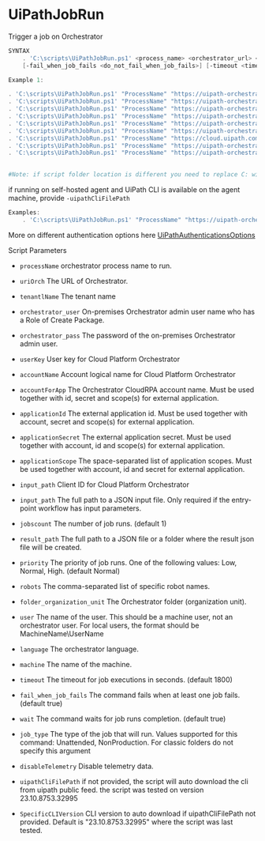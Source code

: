 
# UiPathJobRun
Trigger a job on Orchestrator
```PowerShell
SYNTAX
    . 'C:\scripts\UiPathJobRun.ps1' <process_name> <orchestrator_url> <orchestrator_tenant> [-input_path <input_path>] [-jobscount <jobscount>] [-result_path <result_path>] [-priority <priority>] [-robots <robots>] 
    [-fail_when_job_fails <do_not_fail_when_job_fails>] [-timeout <timeout>] [-wait <do_not_wait>] [-orchestrator_user <orchestrator_user> -orchestrator_pass <orchestrator_pass>] [-userKey <auth_token> -accountName <account_name>] [-accountForApp <account_for_app> -applicationId <application_id> -applicationSecret <application_secret> -applicationScope <applicationScope>] [-folder_organization_unit <folder_organization_unit>] [-language <language>] [-user <robotUser>] [-machine <robotMachine>] [-job_type <Unattended, NonProduction>] [-uipathCliFilePath <uipcli_path>]

Example 1:

. 'C:\scripts\UiPathJobRun.ps1' "ProcessName" "https://uipath-orchestrator.myorg.com" default -orchestrator_user admin -orchestrator_pass 123456
. 'C:\scripts\UiPathJobRun.ps1' "ProcessName" "https://uipath-orchestrator.myorg.com" default -orchestrator_user admin -orchestrator_pass 123456 -orchestrator_pass -priority Low
. 'C:\scripts\UiPathJobRun.ps1' "ProcessName" "https://uipath-orchestrator.myorg.com" default -orchestrator_user admin -orchestrator_pass 123456 -orchestrator_pass -priority Normal -folder_organization_unit MyFolder
. 'C:\scripts\UiPathJobRun.ps1' "ProcessName" "https://uipath-orchestrator.myorg.com" default -orchestrator_user admin -orchestrator_pass 123456 -orchestrator_pass -priority High -folder_organization_unit MyFolder
. 'C:\scripts\UiPathJobRun.ps1' "ProcessName" "https://uipath-orchestrator.myorg.com" default -userKey a7da29a2c93a717110a82 -accountName myAccount -fail_when_job_fails false -timeout 0
. 'C:\scripts\UiPathJobRun.ps1' "ProcessName" "https://uipath-orchestrator.myorg.com" default -userKey a7da29a2c93a717110a82 -accountName myAccount -orchestrator_pass -priority High -jobscount 3 -wait false -machine ROBOTMACHINE
. 'C:\scripts\UiPathJobRun.ps1' "ProcessName" "https://cloud.uipath.com/" default -userKey a7da29a2c93a717110a82 -accountName myAccount -orchestrator_pass -priority Low -robots robotName -result_path C:\Temp
. 'C:\scripts\UiPathJobRun.ps1' "ProcessName" "https://uipath-orchestrator.myorg.com" default -userKey a7da29a2c93a717110a82 -accountName myAccount -robots robotName -result_path C:\Temp\status.json
. 'C:\scripts\UiPathJobRun.ps1' "ProcessName" "https://uipath-orchestrator.myorg.com" default -accountForApp accountForExternalApp -applicationId myExternalAppId -applicationSecret myExternalAppSecret -applicationScope "OR.Folders.Read OR.Settings.Read" -robots robotName -result_path C:\Temp\status.json
 

#Note: if script folder location is different you need to replace C: with directory folder (e.g. '[FOLDER_VARIABLE]\scripts\UiPathPack.ps1')
```
if running on self-hosted agent and UiPath CLI is available on the agent machine, provide `-uipathCliFilePath` 
```PowerShell
Examples:
    . 'C:\scripts\UiPathJobRun.ps1' "ProcessName" "https://uipath-orchestrator.myorg.com" default -orchestrator_user admin -orchestrator_pass 123456 -uipathCliFilePath "C:\uipathcli\uipcli.exe"
```

More on different authentication options here [UiPathAuthenticationsOptions](UiPathAuthenticationsOptions.md)

Script Parameters
-  `processName` 
    orchestrator process name to run.

-  `uriOrch` 
    The URL of Orchestrator.

-  `tenantlName` 
    The tenant name

-  `orchestrator_user`
    On-premises Orchestrator admin user name who has a Role of Create Package.

-  `orchestrator_pass`
    The password of the on-premises Orchestrator admin user.

-  `userKey`
    User key for Cloud Platform Orchestrator

-  `accountName`
    Account logical name for Cloud Platform Orchestrator

-  `accountForApp` 
    The Orchestrator CloudRPA account name. Must be used together with id, secret and scope(s) for external application.

-  `applicationId` 
    The external application id. Must be used together with account, secret and scope(s) for external application.

-  `applicationSecret` 
    The external application secret. Must be used together with account, id and scope(s) for external application.

-  `applicationScope` 
    The space-separated list of application scopes. Must be used together with account, id and secret for external application.
    
-  `input_path`
    Client ID for Cloud Platform Orchestrator

-  `input_path`
    The full path to a JSON input file. Only required if the entry-point workflow has input parameters.

-  `jobscount`
    The number of job runs. (default 1)

-  `result_path`
    The full path to a JSON file or a folder where the result json file will be created.

-  `priority`
    The priority of job runs. One of the following values: Low, Normal, High. (default Normal)

-  `robots`
    The comma-separated list of specific robot names.

-  `folder_organization_unit`
    The Orchestrator folder (organization unit).

-  `user`
    The name of the user. This should be a machine user, not an orchestrator user. For local users, the format should be MachineName\UserName

-  `language`
    The orchestrator language.

-  `machine`
    The name of the machine.

-  `timeout`
    The timeout for job executions in seconds. (default 1800)

-  `fail_when_job_fails`
    The command fails when at least one job fails. (default true)

-  `wait`
    The command waits for job runs completion. (default true)

-  `job_type`
    The type of the job that will run. Values supported for this command: Unattended, NonProduction. For classic folders do not specify this argument

-  `disableTelemetry`
    Disable telemetry data.

-  `uipathCliFilePath`
    if not provided, the script will auto download the cli from uipath public feed. the script was tested on version 23.10.8753.32995

- `SpecificCLIVersion`
    CLI version to auto download if uipathCliFilePath not provided. Default is "23.10.8753.32995" where the script was last tested.